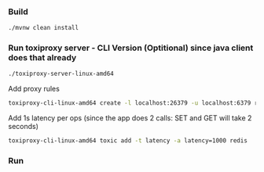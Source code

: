 ### Build 
```bash
./mvnw clean install 
```
### Run toxiproxy server - CLI Version (Optitional) since java client does that already
```bash
./toxiproxy-server-linux-amd64 
``` 
Add proxy rules
```bash
toxiproxy-cli-linux-amd64 create -l localhost:26379 -u localhost:6379 redis
```
Add 1s latency per ops (since the app does 2 calls: SET and GET will take 2 seconds) 
```bash
toxiproxy-cli-linux-amd64 toxic add -t latency -a latency=1000 redis 
```
### Run 
```

